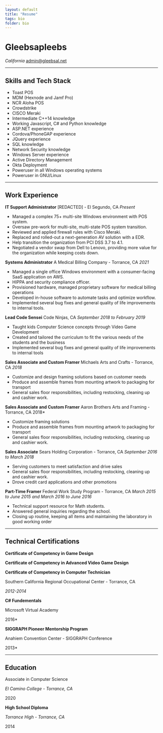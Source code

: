 ```yaml
---
layout: default
title: "Resume"
tags: bio
folder: bio
---
```


# Gleebsapleebs
*California*
[admin@gleebsal.net](mailto:admin@gleebsal.net)

------

## Skills and Tech Stack
* Toast POS
* MDM (Hexnode and Jamf Pro)
* NCR Aloha POS
* Crowdstrike
* CISCO Meraki
* Intermediate C++14 knowledge
* Working Javascript, C# and Python knowledge
* ASP.NET experience
* Cordova/PhoneGAP experience
* JQuery experience
* SQL knowledge
* Network Security knowledge
* Windows Server experience
* Active Directory Management
* Okta Deployment
* Poweruser in all Windows operating systems
* Poweruser in GNU/Linux

----------
## Work Experience
**IT Support Administrator**
[REDACTED] - El Segundo, CA
*Present*
* Managed a complex 75+ multi-site Windows environment with POS system.
* Oversaw pre-work for multi-site, multi-state POS system transition.
* Reviewed and applied firewall rules with Cisco Meraki.
* Replaced and rolled-out a next-generation AV solution with a EDR.
* Help transition the organization from PCI DSS 3.7 to 4.1.
* Negotiated a vendor swap from Dell to Lenovo, providing more value for the organization while keeping costs down.

**Systems Administrator**
A Medical Billing Company - Torrance, CA 
*2021*

* Managed a single office Windows environment with a consumer-facing SaaS application on AWS.
* HIPPA and security compliance officer.
* Provisioned hardware, managed proprietary software for medical billing operations
* Developed in-house software to automate tasks and optimize workflow.
* Implemented several bug fixes and general quality of life improvements to internal tools.

**Lead Code Sensei**
Code Ninjas, CA 
*September 2018 to February 2019*

* Taught kids Computer Science concepts through Video Game Development 
* Created and tailored the curriculum to fit the various needs of 
the students and the business 
* Implemented several bug fixes and general quality of life improvements to internal tools

**Sales Associate and Custom Framer**
Michaels Arts and Crafts - Torrance, CA
*2018*

* Customize and design framing solutions based on customer needs
* Produce and assemble frames from mounting artwork to packaging for transport
* General sales floor responsibilities, including restocking, cleaning up and cashier work.

**Sales Associate and Custom Framer**
Aaron Brothers Arts and Framing - Torrance, CA
2018*

* Customize framing solutions
* Produce and assemble frames from mounting artwork to packaging for transport
* General sales floor responsibilities, including restocking, cleaning up and cashier work.

**Sales Associate**
Sears Holding Corporation - Torrance, CA
*September 2016 to March 2018*

* Serving customers to meet satisfaction and drive sales
* General sales floor responsibilities, including restocking, cleaning up and cashier work.
* Drove credit card applications and other promotions

**Part-Time Framer**
Federal Work Study Program  - Torrance, CA
*March 2015 to June 2015 and  March 2016 to June 2016*

* Technical support resource for Math students.
* Answered general inquiries regarding the school.
* Closing up routine, keeping all items and maintaining the laboratory in good working order

---
## Technical Certifications

**Certificate of Competency in Game Design**

**Certificate of Competency in Advanced Video Game Design**

**Certificate of Competency in Computer Technician**

Southern California Regional Occupational Center - Torrance, CA

*2012-2014*

**C# Fundementals**

Microsoft Virtual Academy

2016*

**SIGGRAPH Pioneer Mentorship Program**

Anahiem Convention Center - SIGGRAPH Conference

2013*

-----

## Education

Associate in Computer Science

*El Camino College - Torrance, CA*

2020


**High School Diploma**

*Torrance High - Torrance, CA*

2014


